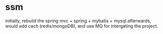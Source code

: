 # ssm

initially, rebuild the spring mvc +  spring + mybatis + mysql.afterwards, would add cach (redis/mongoDB), and use MQ for intergating the project.
